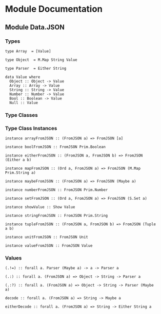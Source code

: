 # Module Documentation

## Module Data.JSON

### Types

    type Array  = [Value]

    type Object  = M.Map String Value

    type Parser  = Either String

    data Value where
      Object :: Object -> Value
      Array :: Array -> Value
      String :: String -> Value
      Number :: Number -> Value
      Bool :: Boolean -> Value
      Null :: Value


### Type Classes


### Type Class Instances

    instance arrayFromJSON :: (FromJSON a) => FromJSON [a]

    instance boolFromJSON :: FromJSON Prim.Boolean

    instance eitherFromJSON :: (FromJSON a, FromJSON b) => FromJSON (Either a b)

    instance mapFromJSON :: (Ord a, FromJSON a) => FromJSON (M.Map Prim.String a)

    instance maybeFromJSON :: (FromJSON a) => FromJSON (Maybe a)

    instance numberFromJSON :: FromJSON Prim.Number

    instance setFromJSON :: (Ord a, FromJSON a) => FromJSON (S.Set a)

    instance showValue :: Show Value

    instance stringFromJSON :: FromJSON Prim.String

    instance tupleFromJSON :: (FromJSON a, FromJSON b) => FromJSON (Tuple a b)

    instance unitFromJSON :: FromJSON Unit

    instance valueFromJSON :: FromJSON Value


### Values

    (.!=) :: forall a. Parser (Maybe a) -> a -> Parser a

    (.:) :: forall a. (FromJSON a) => Object -> String -> Parser a

    (.:?) :: forall a. (FromJSON a) => Object -> String -> Parser (Maybe a)

    decode :: forall a. (FromJSON a) => String -> Maybe a

    eitherDecode :: forall a. (FromJSON a) => String -> Either String a